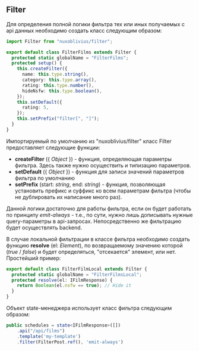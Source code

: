 ## Filter

Для определения полной логики фильтра тех или иных получаемых с api данных необходимо создать класс следующим образом:

```ts
import Filter from "nuxoblivius/filter";

export default class FilterFilms extends Filter {
  protected static globalName = "FilterFilms";
  protected setup() {
    this.createFilter({
      name: this.type.string(),
      category: this.type.array(),
      rating: this.type.number(),
      hideNsfw: this.type.boolean(),
    });
    this.setDefault({
      rating: 5,
    });
    this.setPrefix("filter[", "]");
  }
}
```

Импортируемый по умолчанию из "nuxoblivius/filter" класс Filter предоставляет следующие функции:

- **createFilter** ({ _Object_ }) - функция, определяющая параметры фильтра. Здесь также нужно осуществить и типизацию параметров.
- **setDefault** ({ _Object_ }) - функция для записи значений параметров фильтра по умолчанию
- **setPrefix** (start: _string_, end: _string_) - функция, позволяющая установить префикс и суффикс ко всем параметрам фильтра (чтобы не дублировать их написание много раз).

Данной логики достаточно для работы фильтра, если он будет работать по принципу _emit-always_ - т.е., по сути, нужно лишь дописывать нужные query-параметры в api-запросах. Непосредственно же фильтрацию будет осуществлять backend.

В случае локальной фильтрации в классе фильтра необходимо создать функцию **resolve** (el: _Element_), по возвращаемому значению которой (_true_ / _false_) и будет определяться, "отсекается" элемент, или нет. Простейший пример:

```ts
export default class FilterFilmLocal extends Filter {
  protected static globalName = "FilterFilmsLocal";
  protected resolve(el: IFilmResponse) {
    return Boolean(el.nsfw == true); // Hide it
  }
}
```

Объект state-менеджера использует класс фильтра следующим образом:

```ts
public schedules = state<IFilmResponse>([])
	.api("/api/films")
	.template('my-template')
	.filter(FilterPost.ref(), 'emit-always')
```
